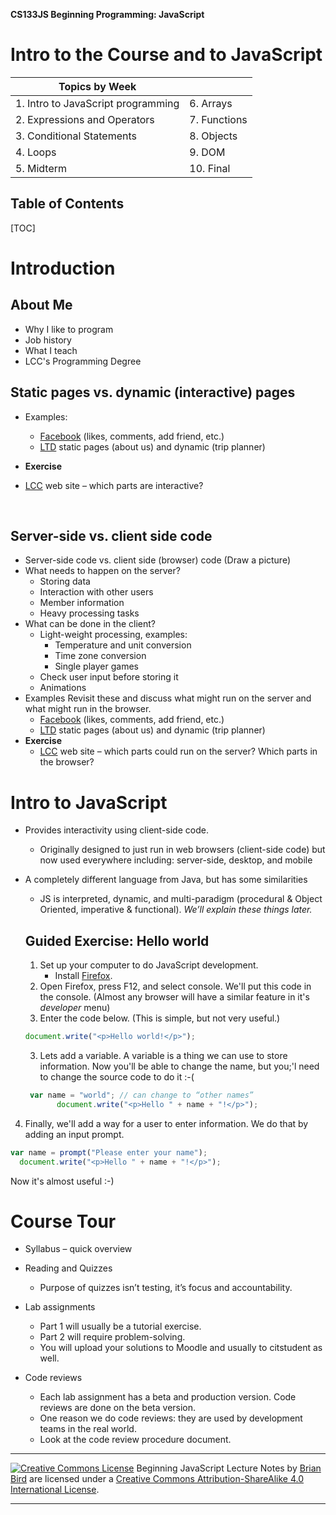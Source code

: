 

**CS133JS Beginning Programming: JavaScript**

<h1>Intro to the Course and to JavaScript</h1>



| Topics by Week                     |              |
| ---------------------------------- | ------------ |
| 1. Intro to JavaScript programming | 6. Arrays    |
| 2. Expressions and Operators       | 7. Functions |
| 3. Conditional Statements          | 8. Objects   |
| 4. Loops                           | 9. DOM       |
| 5. Midterm                         | 10. Final    |



<h2>Table of Contents</h2>

[TOC]

# Introduction

## About Me

- Why I like to program
- Job history
- What I teach
- LCC's Programming Degree

## Static pages vs. dynamic (interactive) pages

  - Examples:

    - [Facebook](https://www.facebook.com/) (likes, comments, add friend, etc.)
    - [LTD](https://www.ltd.org/) static pages (about us) and dynamic (trip planner)

  - **Exercise**
- [LCC](https://www.lanecc.edu/) web site – which parts are interactive?


​       			

## Server-side vs. client side code

- Server-side code vs. client side (browser) code
   (Draw a picture)
- What needs to happen on the server?  
  - Storing data
  - Interaction with other users
  - Member information
  - Heavy processing tasks
- What can be done in the client?
  - Light-weight processing, examples:
    - Temperature and unit conversion
    - Time zone conversion
    - Single player games
  - Check user input before storing it
  - Animations
- Examples
  Revisit these and discuss what might run on the server and what might run in the browser.
  - [Facebook](https://www.facebook.com/) (likes, comments, add friend, etc.)
  - [LTD](https://www.ltd.org/) static pages (about us) and dynamic (trip planner)
- **Exercise**
  - [LCC](https://www.lanecc.edu/) web site – which parts could run on the server? Which parts in the browser?



# Intro to JavaScript 

- Provides interactivity using client-side code.
  
  - Originally designed to just run in web browsers (client-side code) but now used everywhere including: server-side, desktop, and mobile
  
- A completely different language from Java, but has some similarities

  - JS is interpreted, dynamic, and multi-paradigm (procedural & Object Oriented, imperative & functional). *We’ll explain these things later.*

  ## Guided Exercise: Hello world

  1. Set up your computer to do JavaScript development.
     - Install [Firefox](https://www.mozilla.org/en-US/firefox/new/).
  2. Open Firefox, press F12, and select console. We'll put this code in the console.
     (Almost any browser will have a similar feature in it's *developer* menu)
  3. Enter the code below. (This is simple, but not very useful.) 
  ```javascript
  document.write("<p>Hello world!</p>");
  ```
  3. Lets add a variable. A variable is a thing we can use to store information. Now you'll be able to change the name, but you;'l need to change the source code to do it  :-(
  ```javascript
   var name = "world"; // can change to “other names”
   		 document.write("<p>Hello " + name + "!</p>");
  ```

4. Finally, we'll add a way for a user to enter information. We do that by adding an input prompt.
  ```javascript
  var name = prompt("Please enter your name");
  	document.write("<p>Hello " + name + "!</p>");
  ```
  Now it's almost useful :-)



# Course Tour

- Syllabus – quick overview
- Reading and Quizzes
  
  - Purpose of quizzes isn’t testing, it’s focus and accountability.
- Lab assignments
  - Part 1 will usually be a tutorial exercise.
  - Part 2 will require problem-solving.
  - You will upload your solutions to Moodle and usually to citstudent as well.
- Code reviews
  - Each lab assignment has a beta and production version. Code reviews are done on the beta version.
  - One reason we do code reviews: they are used by development teams in the real world.
  - Look at the code review procedure document.
  
  
   	



------

[![Creative Commons License](https://i.creativecommons.org/l/by-sa/4.0/88x31.png)](http://creativecommons.org/licenses/by-sa/4.0/) Beginning JavaScript Lecture Notes by [Brian Bird](https://profbird.online) are licensed under a [Creative Commons Attribution-ShareAlike 4.0 International License](http://creativecommons.org/licenses/by-sa/4.0/). 

------------